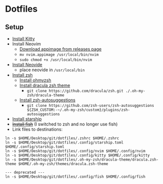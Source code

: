 # Dotfiles

## Setup

- [Install Kitty](https://sw.kovidgoyal.net/kitty/)
- Install Neovim
  - [Download appimage from releases page](https://github.com/neovim/neovim/releases)
  - `mv nvim.appimage /usr/local/bin/nvim`
  - `sudo chmod +x /usr/local/bin/nvim`
- [Install Neovide](https://github.com/neovide/neovide)
  - place neovide in `/usr/local/bin`
- [Install zsh](https://github.com/ohmyzsh/ohmyzsh/wiki/Installing-ZSH)
  - [Install ohmyzsh](https://ohmyz.sh/#install)
  - [Install dracula zsh theme](https://draculatheme.com/zsh)
    - `git clone https://github.com/dracula/zsh.git ./.oh-my-zsh/dracula-theme`
  - [Install zsh-autosuggestions](https://github.com/zsh-users/zsh-autosuggestions/blob/master/INSTALL.md#oh-my-zsh)
    - `git clone https://github.com/zsh-users/zsh-autosuggestions ${ZSH_CUSTOM:-~/.oh-my-zsh/custom}/plugins/zsh-autosuggestions`
- [Install starship](https://starship.rs/guide/#%F0%9F%9A%80-installation)
- ~~[Install fish](https://fishshell.com/)~~ (I switched to zsh and no longer use fish)
- Link files to destinations:

```
ln -s $HOME/Desktop/git/dotfiles/.zshrc $HOME/.zshrc
ln -s $HOME/Desktop/git/dotfiles/.config/starship.toml $HOME/.config/starship.toml
ln -s $HOME/Desktop/git/dotfiles/.config/nvim $HOME/.config/nvim
ln -s $HOME/Desktop/git/dotfiles/.config/kitty $HOME/.config/kitty
ln -s $HOME/Desktop/git/dotfiles/.oh-my-zsh/dracula-theme/dracula.zsh-theme $HOME/.oh-my-zsh/themes/dracula.zsh-theme

--- deprecated ---
ln -s $HOME/Desktop/git/dotfiles/.config/fish $HOME/.config/fish
```
